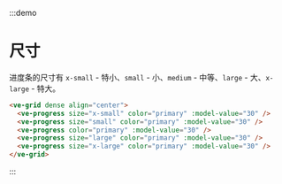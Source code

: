 :::demo

# 尺寸

进度条的尺寸有 `x-small` - 特小、`small` - 小、`medium` - 中等、`large` - 大、`x-large` - 特大。

```html
<ve-grid dense align="center">
  <ve-progress size="x-small" color="primary" :model-value="30" />
  <ve-progress size="small" color="primary" :model-value="30" />
  <ve-progress color="primary" :model-value="30" />
  <ve-progress size="large" color="primary" :model-value="30" />
  <ve-progress size="x-large" color="primary" :model-value="30" />
</ve-grid>
```

:::